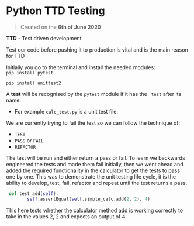 # Python TTD Testing

> Created on the **6th of June 2020**

**TTD** - Test driven development

Test our code before pushing it to production is vital and is the main reason for TTD

Initially you go to the terminal and install the needed modules: <br>
`pip install pytest`

`pip install unittest2`

A **test** will be recognised by the `pytest` module if it has the `_test` after its name.
* For example `calc_test.py` is a unit test file.
 
 We are currently trying to fail the test so we can follow the technique of:
* `TEST`
* `PASS` or `FAIL`
* `REFACTOR`

The test will be run and either return a pass or fail. To learn we backwards engineered the tests and made them fail
initially, then we went ahead and added the required functionality in the calculator to get the tests to pass one by one.
This was to demonstrate the unit testing life cycle, it is the ability to develop, test, fail, refactor and repeat until
the test returns a pass.

```python
 def test_add(self):
        self.assertEqual(self.simple_calc.add(2, 2), 4)
```

This here tests whether the calculator method add is working correctly to take in the values 2, 2 and expects an output of 4.

